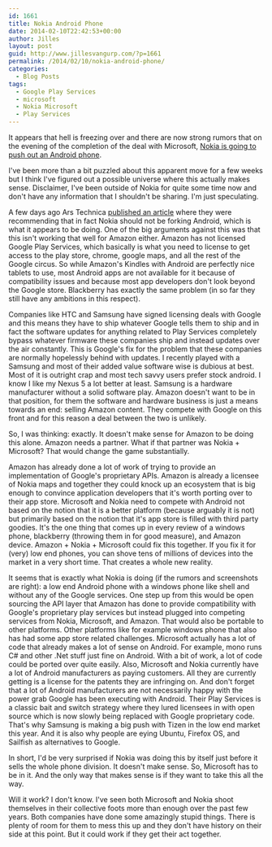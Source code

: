 ```yaml
---
id: 1661
title: Nokia Android Phone
date: 2014-02-10T22:42:53+00:00
author: Jilles
layout: post
guid: http://www.jillesvangurp.com/?p=1661
permalink: /2014/02/10/nokia-android-phone/
categories:
  - Blog Posts
tags:
  - Google Play Services
  - microsoft
  - Nokia Microsoft
  - Play Services
---
```

It appears that hell is freezing over and there are now strong rumors that on the evening of the completion of the deal with Microsoft, <a href="http://www.theverge.com/2014/2/10/5398322/nokia-x-normandy-android-phone-wsj-rumor">Nokia is going to push out an Android phone</a>.

I've been more than a bit puzzled about this apparent move for a few weeks but I think I've figured out a possible universe where this actually makes sense. Disclaimer, I've been outside of Nokia for quite some time now and don't have any information that I shouldn't be sharing. I'm just speculating. 

A few days ago Ars Technica <a href="http://arstechnica.com/information-technology/2014/02/neither-microsoft-nokia-nor-anyone-else-should-fork-android-its-unforkable/">published an article</a> where they were recommending that in fact Nokia should not be forking Android, which is what it appears to be doing. One of the big arguments against this was that this isn't working that well for Amazon either. Amazon has not licensed Google Play Services, which basically is what you need to license to get access to the play store, chrome, google maps, and all the rest of the Google circus. So while Amazon's Kindles with Android are perfectly nice tablets to use, most Android apps are not available for it because of compatibility issues and because most app developers don't look beyond the Google store. Blackberry has exactly the same problem (in so far they still have any ambitions in this respect).

Companies like HTC and Samsung have signed licensing deals with Google and this means they have to ship whatever Google tells them to ship and in fact the software updates for anything related to Play Services completely bypass whatever firmware these companies ship and instead updates over the air constantly. This is Google's fix for the problem that these companies are normally hopelessly behind with updates. I recently played with a Samsung and most of their added value software wise is dubious at best. Most of it is outright crap and most tech savvy users prefer stock android. I know I like my Nexus 5 a lot better at least. Samsung is a hardware manufacturer without a solid software play. Amazon doesn't want to be in that position, for them the software and hardware business is just a means towards an end: selling Amazon content. They compete with Google on this front and for this reason a deal between the two is unlikely.

So, I was thinking: exactly. It doesn't make sense for Amazon to be doing this alone. Amazon needs a partner. What if that partner was Nokia + Microsoft? That would change the game substantially.

Amazon has already done a lot of work of trying to provide an implementation of Google's proprietary APIs. Amazon is already a licensee of Nokia maps and together they could knock up an ecosystem that is big enough to convince application developers that it's worth porting over to their app store. Microsoft and Nokia need to compete with Android not based on the notion that it is a better platform (because arguably it is not) but primarily based on the notion that it's app store is filled with third party goodies. It's the one thing that comes up in every review of a windows phone, blackberry (throwing them in for good measure), and Amazon device. Amazon + Nokia + Microsoft could fix this together. If you fix it for (very) low end phones, you can shove tens of millions of devices into the market in a very short time. That creates a whole new reality.

It seems that is exactly what Nokia is doing (if the rumors and screenshots are right): a low end Android phone with a windows phone like shell and without any of the Google services. One step up from this would be open sourcing the API layer that Amazon has done to provide compatibility with Google's proprietary play services but instead plugged into competing services from Nokia, Microsoft, and Amazon. That would also be portable to other platforms. Other platforms like for example windows phone that also has had some app store related challenges. Microsoft actually has a lot of code that already makes a lot of sense on Android. For example, mono runs C# and other .Net stuff just fine on Android. With a bit of work, a lot of code could be ported over quite easily. Also, Microsoft and Nokia currently have a lot of Android manufacturers as paying customers. All they are currently getting is a license for the patents they are infringing on. And don't forget that a lot of Android manufacturers are not necessarily happy with the power grab Google has been executing with Android. Their Play Services is a classic bait and switch strategy where they lured licensees in with open source which is now slowly being replaced with Google proprietary code. That's why Samsung is making a big push with Tizen in the low end market this year. And it is also why people are eying Ubuntu, Firefox OS, and Sailfish as alternatives to Google.

In short, I'd be very surprised if Nokia was doing this by itself just before it sells the whole phone division. It doesn't make sense. So, Microsoft has to be in it. And the only way that makes sense is if they want to take this all the way.

Will it work? I don't know. I've seen both Microsoft and Nokia shoot themselves in their collective foots more than enough over the past few years. Both companies have done some amazingly stupid things. There is plenty of room for them to mess this up and they don't have history on their side at this point. But it could work if they get their act together.
